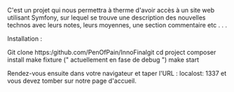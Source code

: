 C'est un projet qui nous permettra à therme d'avoir accès à un site web utilisant Symfony, 
sur lequel se trouve une description des nouvelles technos avec leurs notes, leurs moyennes, 
une section commentaire etc . . .

Installation : 

Git clone https:/github.com/PenOfPain/InnoFinalgit 
cd project 
composer install 
make fixture (" actuellement en fase de debug ")
make start

Rendez-vous ensuite dans votre navigateur et taper l'URL : localost: 1337 et vous devez tomber sur notre page d'accueil.
